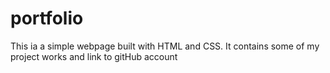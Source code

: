 # portfolio
This ia a simple webpage built with HTML and CSS.
It contains some of my project works and link to gitHub account
